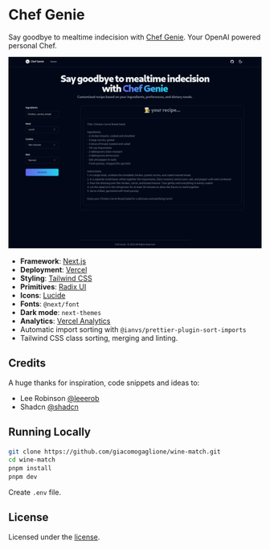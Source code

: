 # Chef Genie

Say goodbye to mealtime indecision with [Chef Genie](https://chef-genie.vercel.app).
Your OpenAI powered personal Chef.

![hero](public/og.png)

- **Framework**: [Next.js](https://nextjs.org/)
- **Deployment**: [Vercel](https://vercel.com)
- **Styling**: [Tailwind CSS](https://tailwindcss.com)
- **Primitives**: [Radix UI](https://https://www.radix-ui.com)
- **Icons**: [Lucide](https://lucide.dev)
- **Fonts**: `@next/font`
- **Dark mode**: `next-themes`
- **Analytics**: [Vercel Analytics](https://vercel.com/analytics)
- Automatic import sorting with `@ianvs/prettier-plugin-sort-imports`
- Tailwind CSS class sorting, merging and linting.

## Credits

A huge thanks for inspiration, code snippets and ideas to:

- Lee Robinson [@leeerob](https://twitter.com/leeerob)
- Shadcn [@shadcn](https://twitter.com/shadcn)

## Running Locally

```bash
git clone https://github.com/giacomogaglione/wine-match.git
cd wine-match
pnpm install
pnpm dev
```

Create `.env` file.

## License

Licensed under the [license](https://github.com/giacomogaglione/wine-match/blob/main/LICENSE.txt).

